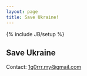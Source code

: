 ```yaml
---
layout: page
title: Save Ukraine!
---
```

{% include JB/setup %}

## Save Ukraine

Contact: 1g0rrr.my@gmail.com

